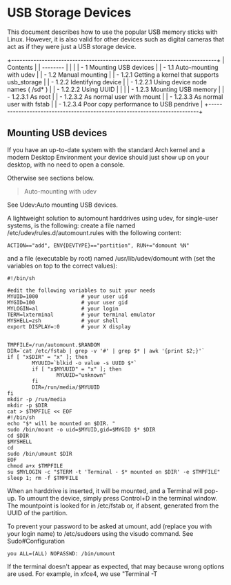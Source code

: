 USB Storage Devices
===================

This document describes how to use the popular USB memory sticks with
Linux. However, it is also valid for other devices such as digital
cameras that act as if they were just a USB storage device.

+--------------------------------------------------------------------------+
| Contents                                                                 |
| --------                                                                 |
|                                                                          |
| -   1 Mounting USB devices                                               |
|     -   1.1 Auto-mounting with udev                                      |
|     -   1.2 Manual mounting                                              |
|         -   1.2.1 Getting a kernel that supports usb_storage             |
|         -   1.2.2 Identifying device                                     |
|             -   1.2.2.1 Using device node names ( /sd* )                 |
|             -   1.2.2.2 Using UUID                                       |
|                                                                          |
|         -   1.2.3 Mounting USB memory                                    |
|             -   1.2.3.1 As root                                          |
|             -   1.2.3.2 As normal user with mount                        |
|             -   1.2.3.3 As normal user with fstab                        |
|             -   1.2.3.4 Poor copy performance to USB pendrive            |
+--------------------------------------------------------------------------+

Mounting USB devices
--------------------

If you have an up-to-date system with the standard Arch kernel and a
modern Desktop Environment your device should just show up on your
desktop, with no need to open a console.

Otherwise see sections below.

> Auto-mounting with udev

See Udev:Auto mounting USB devices.

A lightweight solution to automount harddrives using udev, for
single-user systems, is the following: create a file named
/etc/udev/rules.d/automount.rules with the following content:

    ACTION=="add", ENV{DEVTYPE}=="partition", RUN+="domount %N"

and a file (executable by root) named /usr/lib/udev/domount with (set
the variables on top to the correct values):

    #!/bin/sh

    #edit the following variables to suit your needs
    MYUID=1000              # your user uid
    MYGID=100               # your user gid
    MYLOGIN=al              # your login
    TERM=lxterminal         # your terminal emulator
    MYSHELL=zsh             # your shell
    export DISPLAY=:0       # your X display


    TMPFILE=/run/automount.$RANDOM
    DIR=`cat /etc/fstab | grep -v '#' | grep $* | awk '{print $2;}'`
    if [ "x$DIR" = "x" ]; then
            MYUUID=`blkid -o value -s UUID $*`
            if [ "x$MYUUID" = "x" ]; then
                    MYUUID="unknown"
            fi
            DIR=/run/media/$MYUUID
    fi
    mkdir -p /run/media
    mkdir -p $DIR
    cat > $TMPFILE << EOF
    #!/bin/sh
    echo "$* will be mounted on $DIR. "
    sudo /bin/mount -o uid=$MYUID,gid=$MYGID $* $DIR
    cd $DIR
    $MYSHELL
    cd
    sudo /bin/umount $DIR
    EOF
    chmod a+x $TMPFILE
    su $MYLOGIN -c "$TERM -t 'Terminal - $* mounted on $DIR' -e $TMPFILE"
    sleep 1; rm -f $TMPFILE

When an harddrive is inserted, it will be mounted, and a Terminal will
pop-up. To umount the device, simply press Control+D in the terminal
window. The mountpoint is looked for in /etc/fstab or, if absent,
generated from the UUID of the partition.

To prevent your password to be asked at umount, add (replace you with
your login name) to /etc/sudoers using the visudo command. See
Sudo#Configuration

    you	ALL=(ALL) NOPASSWD: /bin/umount

If the terminal doesn't appear as expected, that may because wrong
options are used. For example, in xfce4, we use "Terminal -T <title> -e
<script-file> instead"

> Manual mounting

Note:Before you decide that Arch Linux does not mount your USB device,
be sure to check all available ports. Some ports might not share the
same controller, preventing you from mounting the device.

Getting a kernel that supports usb_storage

If you do not use a custom-made kernel, you are ready to go, for all
Arch Linux stock kernels are properly configured. If you do use a
custom-made kernel, ensure it is compiled with SCSI-Support,
SCSI-Disk-Support and usb_storage. If you use the latest udev, you may
just plug your device in and the system will automatically load all
necessary kernel modules. Older releases of udev would need hotplug
installed too. Otherwise, you can do the same thing manually:

    # modprobe usb-storage
    # modprobe sd_mod      (only for non SCSI kernels)

Identifying device

First thing one need to access storage device is it's identifier
assigned by kernel.

Using device node names ( /sd* )

This is the simplest way, but assigned name depends on order of
insertion. Ways to get node name:

-   search in the output of dmesg for the kernel device name, you can
    use grep to help you find what you are looking for:

    $ dmesg | grep -E "sd[a-z]"

-   running

    # fdisk -l

lists all available partition tables.

Note:If you cannot find your device you can use lsusb to verify that it
is indeed recognized by the system.

Using UUID

Every drive creates a UUID (Universally Unique Identifier), these
identifiers can be used to track individual drive no matter their device
node (ie /dev/sda).

To find the current UUIDs execute (as root):

    # blkid -o list -c /dev/null

    device         fs_type  label     mount point        UUID
    ------------------------------------------------------------------------------------------
    /dev/sda1      ext2               /boot              7f4cef7e-7ee2-489a-b759-d52ba23b692c
    /dev/sda2      swap               (not mounted)      a807fff3-e89f-46d0-ab17-9b7ad3efa7b5
    /dev/sda3      ext4               /                  81917291-fd1a-4ffe-b95f-61c05cfba76f
    /dev/sda4      ext4               /home              c4c23598-19fb-4562-892b-6fb18a09c7d3
    /dev/sdb1      ext4     X2        /mnt/X1            4bf265f7-da17-4575-8758-acd40885617b
    /dev/sdc1      ext4     X1        /mnt/X2            4bf265f7-da17-4575-8758-acd40885617b
    /dev/sdd1      ext4     Y2        /mnt/Y2            8a976a06-3e56-476f-b73a-ea3cad41d915
    /dev/sde1      ext4     Z2        /mnt/Z2            9d35eaae-983f-4eba-abc9-434ecd4da09c
    /dev/sdf1      ext4     Y1        /mnt/Y1            e2ec37a9-0689-46a8-a07b-0609ce2b7ea2
    /dev/sdg1      ext4     Z1        /mnt/Z1            9fa239c1-720f-42e0-8aed-39cf53a743ed
    /dev/sdj1      ext4     RAPT      (not mounted)      a9ed7ecb-96ce-40fe-92fa-e07a532ed157
    /dev/sdj2      swap               <swap>             20826c74-eb6d-46f8-84d8-69b933a4bf3f

Or to find this information with non-root privileges, use:

    $ lsblk -o name,kname,uuid

    NAME                     KNAME UUID
    sda                      sda   
    ├─sda1                   sda1  A103-2001
    └─sda2                   sda2  6i2E71-zJzL-KXuG-juYv-mbNY-kROA-XsIPlm
      ├─vg0-var (dm-0)       dm-0  cebi84r5-0401-491e-a0d6-de0j3bnw867c
      ├─vg0-home (dm-1)      dm-1  cceguid6-f3mc-4d7a-a1f2-83f2mkpds3q1
      └─vg0-root (dm-2)      dm-2  973ed4rf-6611-47ed-877c-b66yhn5tgbc7
    sdb                      sdb   
    └─sdb1                   sdb1  j1Pr1X-b0uM-bkWZ-KNYQ-gezL-YliV-ScRufFyD
      └─vg0-home (dm-1)      dm-1  cefmkbe6-f4n8-4d7a-al32-83f259ijn6t7
    sr0                      sr0   

  
 At this point you should see a list of your system drives and a long
strings of characters. These long strings are the uuids.

-   Now connect your USB device and wait for a few seconds . . .

-   Reexecute blkid -o list -c /dev/null

Notice a new device and UUID? That is your USB storage

Tip: If blkid does not work as expected, You can look for the UUIDs in
/dev/disk/by-uuid/:

    $ ls -lF /dev/disk/by-uuid/

Mounting USB memory

You need to create the directory in which you are going to mount the
device:

    # mkdir /mnt/usbstick

As root

Mount the device as root with this command (do not forget to replace
device_node by the path you found):

    # mount device_node /mnt/usbstick

or

    # mount -U UUID /mnt/usbstick

If mount does not recognize the format of the device you can try to use
the -t argument, see man mount for details.

Note:If mounting your stick does not work you can try to repartition it,
see Format a device.

As normal user with mount

If you want non-root users to be able to write to the USB stick, you can
issue the following command:

    $ sudo mount -o gid=users,fmask=113,dmask=002 /dev/sda1 /mnt/usbstick

As normal user with fstab

If you want non-root users to be able to mount a USB memory stick via
fstab, add the following line to your /etc/fstab file:

    /dev/sda1 /mnt/usbstick vfat user,noauto,noatime,flush 0 0

or better:

    UUID=E8F1-5438 /mnt/usbstick vfat user,noauto,noatime,flush 0 0

(see description of user and other options in the main article)

Note:Where /dev/sda1 is replaced with the path to your own usbstick, see
Mounting USB memory.

Now, any user can mount it with:

    $ mount /mnt/usbstick

And unmount it with:

    $ umount /mnt/usbstick

Poor copy performance to USB pendrive

If you experienced slow copy speed to pendrive (mainly in KDE), then
merge this three line to the end of your /etc/rc.local:

    echo madvise > /sys/kernel/mm/transparent_hugepage/enabled
    echo madvise > /sys/kernel/mm/transparent_hugepage/defrag
    echo 0 > /sys/kernel/mm/transparent_hugepage/khugepaged/defrag

And paste these at the end of your /etc/sysctl.conf

    kernel.shmmax=134217728
    vm.dirty_background_bytes = 4194304
    vm.dirty_bytes = 4194304

And reboot. This also reduces the freezes of the KDE's panel.

Retrieved from
"https://wiki.archlinux.org/index.php?title=USB_Storage_Devices&oldid=246317"

Category:

-   Storage
